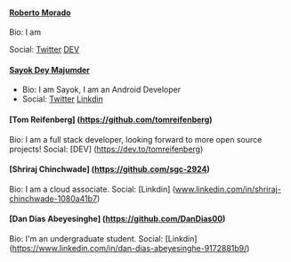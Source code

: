 #### [Roberto Morado](https://github.com/roramigator)

Bio: I am

Social: [Twitter](https://twitter.com/roramigator) [DEV](https://dev.to/roramigator)

#### [Sayok Dey Majumder](https://github.com/NeilSayok)
- Bio: I am Sayok, I am an Android Developer
- Social: [Twitter](https://twitter.com/neil_sayok) [Linkdin](https://www.linkedin.com/in/sayok-dey-majumder-230a00152/)

#### [Tom Reifenberg] (https://github.com/tomreifenberg)

Bio: I am a full stack developer, looking forward to more open source projects!
Social: [DEV] (https://dev.to/tomreifenberg)  

#### [Shriraj Chinchwade] (https://github.com/sgc-2924)

Bio: I am a cloud associate.
Social: [Linkdin] (www.linkedin.com/in/shriraj-chinchwade-1080a41b7)  

#### [Dan Dias Abeyesinghe] (https://github.com/DanDias00)

Bio: I'm an undergraduate student.
Social: [Linkdin] (https://www.linkedin.com/in/dan-dias-abeyesinghe-9172881b9/)  
